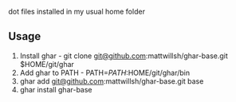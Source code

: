 dot files installed in my usual home folder

Usage
-----

1. Install ghar - git clone git@github.com:mattwillsh/ghar-base.git $HOME/git/ghar
2. Add ghar to PATH - PATH=$PATH:$HOME/git/ghar/bin
3. ghar add git@github.com:mattwillsh/ghar-base.git base
4. ghar install ghar-base

